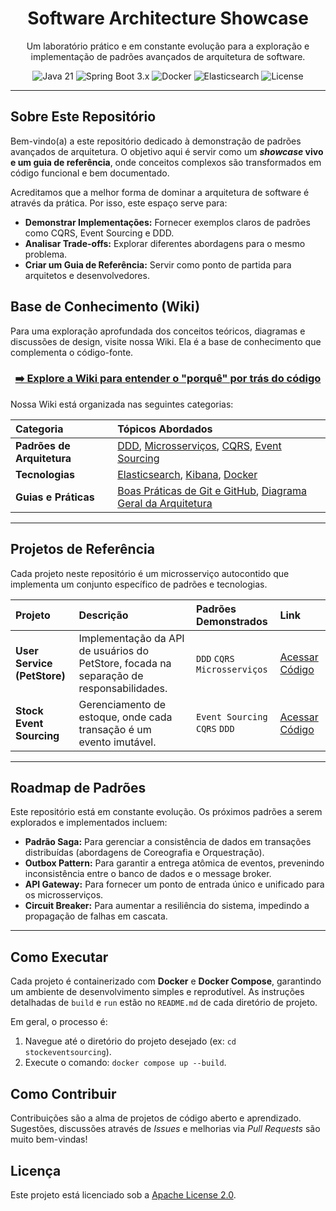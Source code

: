 <div align="center">
  <h1>Software Architecture Showcase</h1>
  <p>
    Um laboratório prático e em constante evolução para a exploração e 
    implementação de padrões avançados de arquitetura de software.
  </p>
</div>

<div align="center">
  <img src="https://img.shields.io/badge/Java-21-blue?logo=java&logoColor=white" alt="Java 21">
  <img src="https://img.shields.io/badge/Spring_Boot-3.x-brightgreen?logo=spring&logoColor=white" alt="Spring Boot 3.x">
  <img src="https://img.shields.io/badge/Docker-gray?logo=docker&logoColor=white" alt="Docker">
  <img src="https://img.shields.io/badge/Elasticsearch-blue?logo=elasticsearch&logoColor=white" alt="Elasticsearch">
  <img src="https://img.shields.io/badge/License-Apache_2.0-yellow.svg" alt="License">
</div>

---

## Sobre Este Repositório

Bem-vindo(a) a este repositório dedicado à demonstração de padrões avançados de arquitetura. O objetivo aqui é servir
como um **_showcase_ vivo e um guia de referência**, onde conceitos complexos são transformados em código funcional e
bem documentado.

Acreditamos que a melhor forma de dominar a arquitetura de software é através da prática. Por isso, este espaço serve
para:

* **Demonstrar Implementações:** Fornecer exemplos claros de padrões como CQRS, Event Sourcing e DDD.
* **Analisar Trade-offs:** Explorar diferentes abordagens para o mesmo problema.
* **Criar um Guia de Referência:** Servir como ponto de partida para arquitetos e desenvolvedores.

## Base de Conhecimento (Wiki)

Para uma exploração aprofundada dos conceitos teóricos, diagramas e discussões de design, visite nossa Wiki. Ela é a
base de conhecimento que complementa o código-fonte.

<div align="center">
  <h3>
    <a href="https://github.com/JulianeMaran32/SoftwareArchitecture/wiki">
      ➡️ Explore a Wiki para entender o "porquê" por trás do código
    </a>
  </h3>
</div>

Nossa Wiki está organizada nas seguintes categorias:

| Categoria                  | Tópicos Abordados                                                                                                                                                                                                                                                                                                                                                                                                          |
|:---------------------------|:---------------------------------------------------------------------------------------------------------------------------------------------------------------------------------------------------------------------------------------------------------------------------------------------------------------------------------------------------------------------------------------------------------------------------|
| **Padrões de Arquitetura** | [DDD](https://github.com/JulianeMaran32/SoftwareArchitecture/wiki/DDD-(Domain-Driven-Design)), [Microsserviços](https://github.com/JulianeMaran32/SoftwareArchitecture/wiki/Microservices-Architecture), [CQRS](https://github.com/JulianeMaran32/SoftwareArchitecture/wiki/CQRS-(Command-Query-Responsibility-Segregation)), [Event Sourcing](https://github.com/JulianeMaran32/SoftwareArchitecture/wiki/Event-Sourcing) |
| **Tecnologias**            | [Elasticsearch](https://github.com/JulianeMaran32/SoftwareArchitecture/wiki/Elasticsearch), [Kibana](https://github.com/JulianeMaran32/SoftwareArchitecture/wiki/Kibana), [Docker](https://github.com/JulianeMaran32/SoftwareArchitecture/wiki/Docker-and-Docker-Compose)                                                                                                                                                  |
| **Guias e Práticas**       | [Boas Práticas de Git e GitHub](https://github.com/JulianeMaran32/SoftwareArchitecture/wiki/Git-and-GitHub-Best-Practices), [Diagrama Geral da Arquitetura](https://github.com/JulianeMaran32/SoftwareArchitecture/wiki/Visão-Geral-da-Arquitetura)                                                                                                                                                                        |

---

## Projetos de Referência

Cada projeto neste repositório é um microsserviço autocontido que implementa um conjunto específico de padrões e
tecnologias.

| Projeto                     | Descrição                                                                               | Padrões Demonstrados          | Link                                                         |
|:----------------------------|:----------------------------------------------------------------------------------------|:------------------------------|:-------------------------------------------------------------|
| **User Service (PetStore)** | Implementação da API de usuários do PetStore, focada na separação de responsabilidades. | `DDD` `CQRS` `Microsserviços` | [Acessar Código](https://github.com/JulianeMaran32/petstore) |
| **Stock Event Sourcing**    | Gerenciamento de estoque, onde cada transação é um evento imutável.                     | `Event Sourcing` `CQRS` `DDD` | [Acessar Código](./stockeventsourcing/)                      |

---

## Roadmap de Padrões

Este repositório está em constante evolução. Os próximos padrões a serem explorados e implementados incluem:

* **Padrão Saga:** Para gerenciar a consistência de dados em transações distribuídas (abordagens de Coreografia e
  Orquestração).
* **Outbox Pattern:** Para garantir a entrega atômica de eventos, prevenindo inconsistência entre o banco de dados e o
  message broker.
* **API Gateway:** Para fornecer um ponto de entrada único e unificado para os microsserviços.
* **Circuit Breaker:** Para aumentar a resiliência do sistema, impedindo a propagação de falhas em cascata.

---

## Como Executar

Cada projeto é containerizado com **Docker** e **Docker Compose**, garantindo um ambiente de desenvolvimento simples e
reprodutível. As instruções detalhadas de `build` e `run` estão no `README.md` de cada diretório de projeto.

Em geral, o processo é:

1. Navegue até o diretório do projeto desejado (ex: `cd stockeventsourcing`).
2. Execute o comando: `docker compose up --build`.

## Como Contribuir

Contribuições são a alma de projetos de código aberto e aprendizado. Sugestões, discussões através de _Issues_ e
melhorias via _Pull Requests_ são muito bem-vindas!

## Licença

Este projeto está licenciado sob a [Apache License 2.0](./LICENSE).